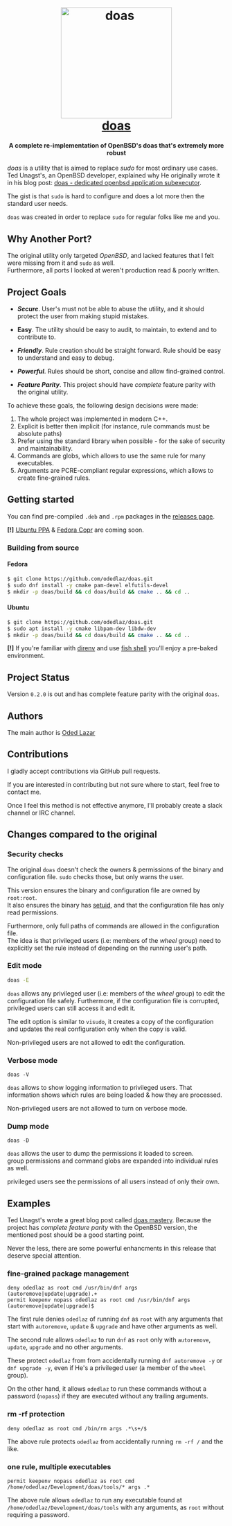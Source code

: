 <h1 align="center">
  <a href="https://github.com/odedlaz/doas"><img src="https://oded.blog/images/2017/10/doas_xkcd.png" alt="doas" width="256" height="256"/></a><br>
  <a href="https://github.com/odedlaz/doas">doas</a>
</h1>

<h4 align="center">A complete re-implementation of OpenBSD's doas that's extremely more robust</h4>

*doas* is a utility that is aimed to replace *sudo* for most ordinary use cases.
Ted Unagst's, an OpenBSD developer, explained why He originally wrote it in his blog post: [doas - dedicated openbsd application subexecutor](https://www.tedunangst.com/flak/post/doas).

The gist is that `sudo` is hard to configure and does a lot more then the standard user needs.  

`doas` was created in order to replace `sudo` for regular folks like me and you.

## Why Another Port?

The original utility only targeted *OpenBSD*, and lacked features that I felt were missing from it and `sudo` as well.  
Furthermore, all ports I looked at weren't production read & poorly written.

## Project Goals

* ***Secure***. User's must not be able to abuse the utility, and it should protect the user from making stupid mistakes.

* **Easy**. The utility should be easy to audit, to maintain, to extend and to contribute to.

* ***Friendly***. Rule creation should be straight forward. Rule should be easy to understand and easy to debug.

* ***Powerful***. Rules should be short, concise and allow find-grained control.

* ***Feature Parity***. This project should have *complete* feature parity with the original utility.

To achieve these goals, the following design decisions were made:

1. The whole project was implemented in modern C++.
2. Explicit is better then implicit (for instance, rule commands must be absolute paths)
3. Prefer using the standard library when possible - for the sake of security and maintainability.
5. Commands are globs, which allows to use the same rule for many executables.
1. Arguments are PCRE-compliant regular expressions, which allows to create fine-grained rules.

## Getting started

You can find pre-compiled `.deb` and `.rpm` packages in the [releases page](https://github.com/odedlaz/doas/releases).

**[!]** [Ubuntu PPA](https://help.ubuntu.com/community/PPA) & [Fedora Copr](https://docs.pagure.org/copr.copr/)  are coming soon.

### Building from source

#### Fedora

```bash
$ git clone https://github.com/odedlaz/doas.git
$ sudo dnf install -y cmake pam-devel elfutils-devel
$ mkdir -p doas/build && cd doas/build && cmake .. && cd ..
```

#### Ubuntu

```bash
$ git clone https://github.com/odedlaz/doas.git
$ sudo apt install -y cmake libpam-dev libdw-dev  
$ mkdir -p doas/build && cd doas/build && cmake .. && cd ..
```

**[!]** If you're familiar with [direnv](https://oded.blog/2016/12/29/direnv/) and use  [fish shell](https://fishshell.com/) you'll enjoy a pre-baked environment.

## Project Status

Version `0.2.0` is out and has complete feature parity with the original `doas`.

## Authors

The main author is [Oded Lazar](https://oded.blog/whoami/)

## Contributions

I gladly accept contributions via GitHub pull requests. 

If you are interested in contributing but not sure where to start, feel free to contact me.

Once I feel this method is not effective anymore, I'll probably create a slack channel or IRC channel.

## Changes compared to the original

### Security checks

The original `doas` doesn't check the owners & permissions of the binary and configuration file.
`sudo` checks those, but only warns the user.

This version ensures the binary and configuration file are owned by `root:root`.  
It also ensures the binary has [setuid](https://en.wikipedia.org/wiki/Setuid), and that the configuration file has only read permissions.

Furthermore, only full paths of commands are allowed in the configuration file.  
The idea is that privileged users (i.e: members of the *wheel* group) need to explicitly set the rule instead of depending on the running user's path.

### Edit mode

```bash
doas -E
```

`doas` allows any privileged user (i.e: members of the *wheel* group) to edit the configuration file safely.
Furthermore, if the configuration file is corrupted, privileged users can still access it and edit it.

The edit option is similar to `visudo`, it creates a copy of the configuration and updates the real configuration only when the copy is valid.

Non-privileged users are not allowed to edit the configuration.

### Verbose mode

```
doas -V
```

`doas` allows to show logging information to privileged users. That information shows which rules are being loaded & how they are processed.  

Non-privileged users are not allowed to turn on verbose mode.

###  Dump mode

```
doas -D
```

`doas` allows the user to dump the permissions it loaded to screen.  
group permissions and command globs are expanded into individual rules as well.

privileged users see the permissions of all users instead of only their own.
## Examples

Ted Unagst's wrote a great blog post called [doas mastery](https://www.tedunangst.com/flak/post/doas-mastery). Because the project has *complete feature parity* with the OpenBSD version, the mentioned post should be a good starting point.

Never the less, there are some powerful enhancments in this release that deserve special attention.


### fine-grained package management

```
deny odedlaz as root cmd /usr/bin/dnf args (autoremove|update|upgrade).+
permit keepenv nopass odedlaz as root cmd /usr/bin/dnf args (autoremove|update|upgrade)$
```

The first rule denies `odedlaz` of running `dnf` as `root` with any arguments that start with `autoremove`, `update` & `upgrade` and have other arguments as well.

The second rule allows `odedlaz` to run `dnf` as `root` only with `autoremove`, `update`, `upgrade` and no other arguments.

These protect `odedlaz` from  from accidentally running `dnf autoremove -y` or `dnf upgrade -y`, even if He's a privileged user (a member of the `wheel` group).

On the other hand, it allows `odedlaz` to run these commands without a password (`nopass`) if they are executed without any trailing arguments.

### rm -rf protection

```
deny odedlaz as root cmd /bin/rm args .*\s+/$
```

The above rule protects `odedlaz` from accidentally running `rm -rf /` and the like.

### one rule, multiple executables

```
permit keepenv nopass odedlaz as root cmd /home/odedlaz/Development/doas/tools/* args .*
```

The above rule allows `odedlaz` to run any executable found at `/home/odedlaz/Development/doas/tools` with any arguments, as `root` without requiring a password.

